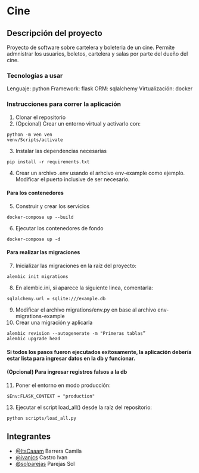 
# Cine

## Descripción del proyecto
Proyecto de software sobre cartelera y boleteria de un cine. Permite admnistrar los usuarios, boletos, cartelera y salas por parte del dueño del cine.

### Tecnologías a usar
Lenguaje: python
Framework: flask
ORM: sqlalchemy
Virtualización: docker

### Instrucciones para correr la aplicación
1. Clonar el repositorio
2. (Opcional) Crear un entorno virtual y activarlo con:
```
python -m ven ven
venv/Scripts/activate
```
3. Instalar las dependencias necesarias
```
pip install -r requirements.txt
```
4. Crear un archivo .env usando el arhcivo env-example como ejemplo. Modificar el puerto inclusive de ser necesario.

#### Para los contenedores
5. Construir y crear los servicios
```
docker-compose up --build
```
6. Ejecutar los contenedores de fondo
```
docker-compose up -d
```

#### Para realizar las migraciones
7. Inicializar las migraciones en la raíz del proyecto:
```
alembic init migrations
```
8. En alembic.ini, si aparece la siguiente linea, comentarla:
```
sqlalchemy.url = sqlite:///example.db
```
9. Modificar el archivo migrations/env.py en base al archivo env-migrations-example
10. Crear una migración y aplicarla 
```
alembic revision --autogenerate -m "Primeras tablas”
alembic upgrade head
```
#### Si todos los pasos fueron ejecutados exitosamente, la aplicación debería estar lista para ingresar datos en la db y funcionar.

#### (Opcional) Para ingresar registros falsos a la db

11. Poner el entorno en modo producción:
```
$Env:FLASK_CONTEXT = "production"
```
13. Ejecutar el script load_all() desde la raíz del repositorio:
```
python scripts/load_all.py
```

## Integrantes
- [@ItsCaaam](https://www.github.com/itscaaam) Barrera Camila
- [@ivanjcs](https://www.github.com/ivanjcs) Castro Ivan
- [@solparejas](https://www.github.com/solparejas) Parejas Sol
